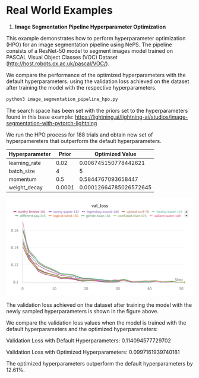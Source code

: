 # Real World Examples

1. **Image Segmentation Pipeline Hyperparameter Optimization**

This example demonstrates how to perform hyperparameter optimization (HPO) for an image segmentation pipeline using NePS. The pipeline consists of a ResNet-50 model to segment images model trained on PASCAL Visual Object Classes (VOC) Dataset (http://host.robots.ox.ac.uk/pascal/VOC/).

We compare the performance of the optimized hyperparameters with the default hyperparameters. using the validation loss achieved on the dataset after training the model with the respective hyperparameters.

```bash
python3 image_segmentation_pipeline_hpo.py
```

The search space has been set with the priors set to the hyperparameters found in this base example: https://lightning.ai/lightning-ai/studios/image-segmentation-with-pytorch-lightning

We run the HPO process for 188 trials and obtain new set of hyperpamereters that outperform the default hyperparameters.

| Hyperparameter | Prior | Optimized Value |
|----------------|-------|-----------------|
| learning_rate  | 0.02 | 0.006745150778442621 |
| batch_size     | 4 | 5 |
| momentum       | 0.5 | 0.5844767093658447 |
| weight_decay   | 0.0001 | 0.00012664785026572645 |



![Validation Loss Curves](./val_loss_image_segmentation.png)

The validation loss achieved on the dataset after training the model with the newly sampled hyperparameters is shown in the figure above.

We compare the validation loss values when the model is trained with the default hyperparameters and the optimized hyperparameters:

Validation Loss with Default Hyperparameters: 0.114094577729702

Validation Loss with Optimized Hyperparameters: 0.0997161939740181

The optimized hyperparameters outperform the default hyperparameters by 12.61%.